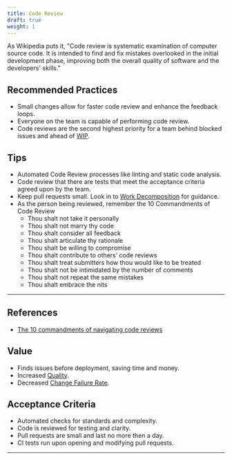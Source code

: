 ```yaml
---
title: Code Review
draft: true
weight: 1
---
```


As Wikipedia puts it, "Code review is systematic examination of computer
source
code. It is intended to find and fix mistakes overlooked in the initial
development phase, improving both the overall quality of software and the
developers' skills."

## Recommended Practices

- Small changes allow for faster code review and enhance the feedback loops.
- Everyone on the team is capable of performing code review.
- Code reviews are the second highest priority for a team behind blocked issues and
  ahead of [WIP](../../metrics/work-in-progress).

## Tips

- Automated Code Review processes like linting and static code analysis.
- Code review that there are tests that meet the acceptance criteria agreed upon by
  the team.
- Keep pull requests small. Look in to [Work Decomposition](../../work-decomposition/work-breakdown)
  for guidance.
- As the person being reviewed, remember the 10 Commandments of Code Review
  - Thou shalt not take it personally
  - Thou shalt not marry thy code
  - Thou shalt consider all feedback
  - Thou shalt articulate thy rationale
  - Thou shalt be willing to compromise
  - Thou shalt contribute to others’ code reviews
  - Thou shalt treat submitters how thou would like to be treated
  - Thou shalt not be intimidated by the number of comments
  - Thou shalt not repeat the same mistakes
  - Thou shalt embrace the nits

---

## References

- [The 10 commandments of navigating code reviews](https://techbeacon.com/app-dev-testing/10-commandments-navigating-code-reviews)

## Value

- Finds issues before deployment, saving time and money.
- Increased [Quality](../../metrics/quality).
- Decreased [Change Failure Rate](../../metrics/change-fail-rate).

## Acceptance Criteria

- Automated checks for standards and complexity.
- Code is reviewed for testing and clarity.
- Pull requests are small and last no more then a day.
- CI tests run upon opening and modifying pull requests.

---
